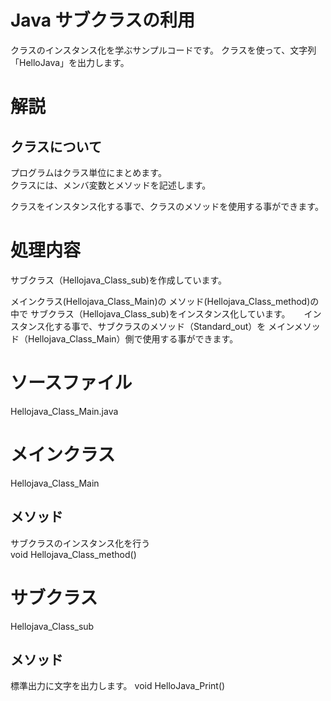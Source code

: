 # Java サブクラスの利用
クラスのインスタンス化を学ぶサンプルコードです。
クラスを使って、文字列「HelloJava」を出力します。

# 解説  
## クラスについて
プログラムはクラス単位にまとめます。  
クラスには、メンバ変数とメソッドを記述します。  

クラスをインスタンス化する事で、クラスのメソッドを使用する事ができます。

# 処理内容
サブクラス（Hellojava_Class_sub)を作成しています。

メインクラス(Hellojava_Class_Main)の
メソッド(Hellojava_Class_method)の中で
サブクラス（Hellojava_Class_sub)をインスタンス化しています。
　
インスタンス化する事で、サブクラスのメソッド（Standard_out）を
メインメソッド（Hellojava_Class_Main）側で使用する事ができます。
　
# ソースファイル
  Hellojava_Class_Main.java

# メインクラス  
  Hellojava_Class_Main
## メソッド
  サブクラスのインスタンス化を行う  
  void Hellojava_Class_method()

# サブクラス
  Hellojava_Class_sub
## メソッド
  標準出力に文字を出力します。
  void HelloJava_Print()
